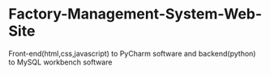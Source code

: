 # Factory-Management-System-Web-Site
Front-end(html,css,javascript) to PyCharm software and backend(python) to MySQL workbench software
